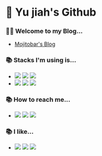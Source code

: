 # 🙇 Yu jiah's Github

### 🧑‍💻 Welcome to my Blog...
- [Mojitobar's Blog](https://mojitobar.github.io/)

### 📚 Stacks I'm using is...
- <img src="https://img.shields.io/badge/Java-007396?logo=Java&logoColor=white"/> <img src="https://img.shields.io/badge/Spring-6DB33F?logo=Spring&logoColor=white"/> <img src="https://img.shields.io/badge/MySQL-4479A1?logo=MySQL&logoColor=white"/> 
- <img src="https://img.shields.io/badge/GitHub-181717?logo=Github&logoColor=white"/> <img src="https://img.shields.io/badge/Slack-4A154B?logo=Slack&logoColor=white"/> <img src="https://img.shields.io/badge/Notion-000000?logo=Notion&logoColor=white"/>

### 📚 How to reach me...
- <img src="https://img.shields.io/badge/Instagram-E4405F?logo=Instagram&logoColor=white"/> <img src="https://img.shields.io/badge/Youtube-FF0000?logo=Youtube&logoColor=white"/> <img src="https://img.shields.io/badge/Facebook-1877F2?logo=Facebook&logoColor=white"/>

### 📚 I like...
- <img src="https://img.shields.io/badge/Apple-000000?logo=Apple&logoColor=white"/> <img src="https://img.shields.io/badge/Samsung-1428A0?logo=Samsung&logoColor=white"/> <img src="https://img.shields.io/badge/Rakuten-BF0000?logo=Rakuten&logoColor=white"/>




